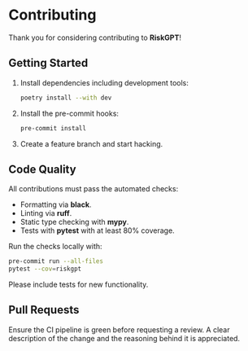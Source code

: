 # Contributing

Thank you for considering contributing to **RiskGPT**!

## Getting Started

1. Install dependencies including development tools:
   ```bash
   poetry install --with dev
   ```
2. Install the pre-commit hooks:
   ```bash
   pre-commit install
   ```
3. Create a feature branch and start hacking.

## Code Quality

All contributions must pass the automated checks:

- Formatting via **black**.
- Linting via **ruff**.
- Static type checking with **mypy**.
- Tests with **pytest** with at least 80% coverage.

Run the checks locally with:

```bash
pre-commit run --all-files
pytest --cov=riskgpt
```

Please include tests for new functionality.

## Pull Requests

Ensure the CI pipeline is green before requesting a review. A clear description of the change and the reasoning behind it is appreciated.
